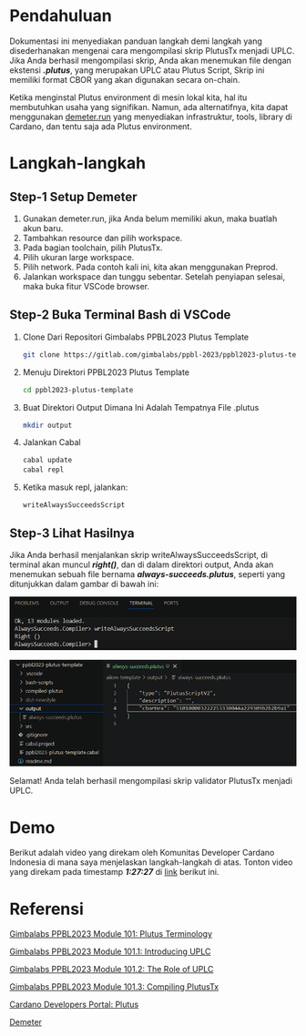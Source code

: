 # Pendahuluan

Dokumentasi ini menyediakan panduan langkah demi langkah yang disederhanakan mengenai cara mengompilasi skrip PlutusTx menjadi UPLC. Jika Anda berhasil mengompilasi skrip, Anda akan menemukan file dengan ekstensi **_.plutus_**, yang merupakan UPLC atau Plutus Script, Skrip ini memiliki format CBOR yang akan digunakan secara on-chain.

Ketika menginstal Plutus environment di mesin lokal kita, hal itu membutuhkan usaha yang signifikan. Namun, ada alternatifnya, kita dapat menggunakan [demeter.run](https://demeter.run/) yang menyediakan infrastruktur, tools, library di Cardano, dan tentu saja ada Plutus environment.

# Langkah-langkah

## Step-1 Setup Demeter

1. Gunakan demeter.run, jika Anda belum memiliki akun, maka buatlah akun baru.
2. Tambahkan resource dan pilih workspace.
3. Pada bagian toolchain, pilih PlutusTx.
4. Pilih ukuran large workspace.
5. Pilih network. Pada contoh kali ini, kita akan menggunakan Preprod.
6. Jalankan workspace dan tunggu sebentar. Setelah penyiapan selesai, maka buka fitur VSCode browser.

## Step-2 Buka Terminal Bash di VSCode

1. Clone Dari Repositori Gimbalabs PPBL2023 Plutus Template

   ```bash
   git clone https://gitlab.com/gimbalabs/ppbl-2023/ppbl2023-plutus-template.git
   ```

2. Menuju Direktori PPBL2023 Plutus Template

   ```bash
   cd ppbl2023-plutus-template
   ```

3. Buat Direktori Output Dimana Ini Adalah Tempatnya File .plutus

   ```bash
   mkdir output
   ```

4. Jalankan Cabal

   ```bash
   cabal update
   cabal repl
   ```

5. Ketika masuk repl, jalankan:

   ```repl
   writeAlwaysSucceedsScript
   ```

## Step-3 Lihat Hasilnya

Jika Anda berhasil menjalankan skrip writeAlwaysSucceedsScript, di terminal akan muncul **_right()_**, dan di dalam direktori output, Anda akan menemukan sebuah file bernama **_always-succeeds.plutus_**, seperti yang ditunjukkan dalam gambar di bawah ini:

![right-result](public/right-result.png)

![always-succeeds.plutus](public/plutustx-script-compiled.png)

Selamat! Anda telah berhasil mengompilasi skrip validator PlutusTx menjadi UPLC.

# Demo

Berikut adalah video yang direkam oleh Komunitas Developer Cardano Indonesia di mana saya menjelaskan langkah-langkah di atas. Tonton video yang direkam pada timestamp **_1:27:27_** di [link](https://youtu.be/03hXLZ_07N0?list=PLUj8499OocHiL8gXPv8wMlLW-zIcyYdrQ) berikut ini.

# Referensi

[Gimbalabs PPBL2023 Module 101: Plutus Terminology](https://plutuspbl.io/modules/101/slts)

[Gimbalabs PPBL2023 Module 101.1: Introducing UPLC](https://plutuspbl.io/modules/101/1011)

[Gimbalabs PPBL2023 Module 101.2: The Role of UPLC](https://plutuspbl.io/modules/101/1012)

[Gimbalabs PPBL2023 Module 101.3: Compiling PlutusTx](https://plutuspbl.io/modules/101/1013)

[Cardano Developers Portal: Plutus](https://developers.cardano.org/docs/smart-contracts/plutus/)

[Demeter](https://demeter.run/)
